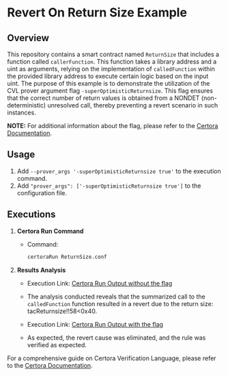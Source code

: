 # Revert On Return Size Example

## Overview
This repository contains a smart contract named `ReturnSize` that includes a function called `callerFunction`. This function takes a library address and a uint as arguments, relying on the implementation of `calledFunction` within the provided library address to execute certain logic based on the input uint. The purpose of this example is to demonstrate the utilization of the CVL prover argument flag `-superOptimisticReturnsize`. This flag ensures that the correct number of return values is obtained from a NONDET (non-deterministic) unresolved call, thereby preventing a revert scenario in such instances.

**NOTE:** For additional information about the flag, please refer to the [Certora Documentation](https://docs.certora.com/en/latest/docs/prover/cli/options.html#prover-args-optimisticreturnsize-true).

## Usage

1. Add `--prover_args '-superOptimisticReturnsize true'` to the execution command.
2. Add `"prover_args": ['-superOptimisticReturnsize true']` to the configuration file.

## Executions

1. **Certora Run Command**
    - Command:
        ```bash
        certoraRun ReturnSize.conf
        ```

2. **Results Analysis**
    - Execution Link: [Certora Run Output without the flag](https://prover.certora.com/output/1512/05d2f376fbce4684b83384837534f3fb?anonymousKey=392672bc72c8fd06f5fc25ba18cb3b7c0670bbd6)
    - The analysis conducted reveals that the summarized call to the `calledFunction` function resulted in a revert due to the return size: tacReturnsize!!58<0x40.

    - Execution Link: [Certora Run Output with the flag](https://prover.certora.com/output/1512/d5758fe61f18406fa0e5ba1a526f2ad7?anonymousKey=f8606f5110a588d340aabac635fe5e530ec1c248)
    - As expected, the revert cause was eliminated, and the rule was verified as expected.

For a comprehensive guide on Certora Verification Language, please refer to the [Certora Documentation](https://docs.certora.com).